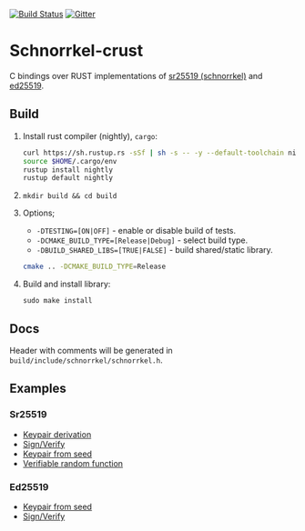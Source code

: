 [![Build Status](https://travis-ci.org/Warchant/sr25519-crust.svg?branch=master)](https://travis-ci.org/Warchant/sr25519-crust)
[![Gitter](https://badges.gitter.im/sr25519-crust/community.svg)](https://gitter.im/sr25519-crust/community?utm_source=badge&utm_medium=badge&utm_campaign=pr-badge)

# Schnorrkel-crust

C bindings over RUST implementations of [sr25519 (schnorrkel)](https://github.com/w3f/schnorrkel)  and [ed25519](https://github.com/dalek-cryptography/ed25519-dalek).

## Build

1. Install rust compiler (nightly), `cargo`:
    ```bash
    curl https://sh.rustup.rs -sSf | sh -s -- -y --default-toolchain nightly
    source $HOME/.cargo/env
    rustup install nightly
    rustup default nightly
    ```
2. `mkdir build && cd build`
3. Options;
   - `-DTESTING=[ON|OFF]` - enable or disable build of tests.
   - `-DCMAKE_BUILD_TYPE=[Release|Debug]` - select build type.
   - `-DBUILD_SHARED_LIBS=[TRUE|FALSE]` - build shared/static library. 
   
   ```bash
   cmake .. -DCMAKE_BUILD_TYPE=Release
   ```
4. Build and install library: 
   ```
   sudo make install
   ```

## Docs

Header with comments will be generated in `build/include/schnorrkel/schnorrkel.h`.

## Examples
### Sr25519
- [Keypair derivation](test/sr25519/derive.cpp)
- [Sign/Verify](test/sr25519/ds.cpp)
- [Keypair from seed](test/sr25519/keypair_from_seed.cpp)
- [Verifiable random function](test/sr25519/vrf.cpp)

### Ed25519
- [Keypair from seed](test/ed25519/test.cpp)
- [Sign/Verify](test/ed25519/test.cpp)
